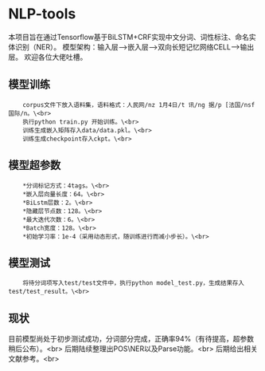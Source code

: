 NLP-tools
==
本项目旨在通过Tensorflow基于BiLSTM+CRF实现中文分词、词性标注、命名实体识别（NER）。
模型架构：输入层-->嵌入层-->双向长短记忆网络CELL-->输出层。
欢迎各位大佬吐槽。

模型训练
--
        corpus文件下放入语料集，语料格式：人民网/nz 1月4日/t 讯/ng 据/p [法国/nsf 国际/n。\<br> 
        执行python train.py 开始训练。\<br> 
        训练生成嵌入矩阵存入data/data.pkl。\<br> 
        训练生成checkpoint存入ckpt。\<br> 

模型超参数
--
        *分词标记方式：4tags。\<br> 
        *嵌入层向量长度：64。\<br> 
        *BiLstm层数：2。\<br> 
        *隐藏层节点数：128。\<br> 
        *最大迭代次数：6。\<br> 
        *Batch宽度：128。\<br> 
        *初始学习率：1e-4（采用动态形式，随训练进行而减小步长）。\<br> 
    
模型测试
--
        将待分词项写入test/test文件中，执行python model_test.py，生成结果存入test/test_result。\<br> 
现状
--
目前模型尚处于初步测试成功，分词部分完成，正确率94%（有待提高，超参数稍后公布）。\<br> 
后期陆续整理出POS\NER以及Parse功能。\<br> 
后期给出相关文献参考。\<br> 
